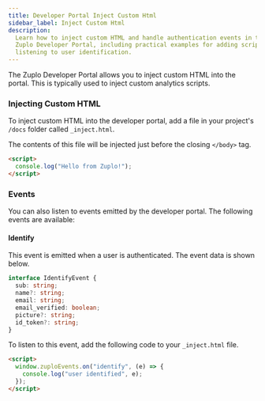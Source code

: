 ```yaml
---
title: Developer Portal Inject Custom Html
sidebar_label: Inject Custom Html
description:
  Learn how to inject custom HTML and handle authentication events in the LEGACY
  Zuplo Developer Portal, including practical examples for adding scripts and
  listening to user identification.
---
```


<LegacyDevPortal />

The Zuplo Developer Portal allows you to inject custom HTML into the portal.
This is typically used to inject custom analytics scripts.

### Injecting Custom HTML

To inject custom HTML into the developer portal, add a file in your project's
`/docs` folder called `_inject.html`.

The contents of this file will be injected just before the closing `</body>`
tag.

```html title="_inject.html"
<script>
  console.log("Hello from Zuplo!");
</script>
```

### Events

You can also listen to events emitted by the developer portal. The following
events are available:

#### Identify

This event is emitted when a user is authenticated. The event data is shown
below.

```ts
interface IdentifyEvent {
  sub: string;
  name?: string;
  email: string;
  email_verified: boolean;
  picture?: string;
  id_token?: string;
}
```

To listen to this event, add the following code to your `_inject.html` file.

```html title="_inject.html"
<script>
  window.zuploEvents.on("identify", (e) => {
    console.log("user identified", e);
  });
</script>
```
